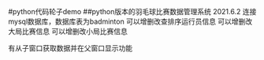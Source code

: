#python代码轮子demo
##python版本的羽毛球比赛数据管理系统
2021.6.2
连接mysql数据库，数据库表为badminton
可以增删改查排序运行员信息
可以增删改大局比赛信息
可以增删改小局比赛信息

有从子窗口获取数据并在父窗口显示功能